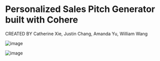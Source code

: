 # Personalized Sales Pitch Generator built with Cohere

CREATED BY Catherine Xie, Justin Chang, Amanda Yu, William Wang

![image](https://user-images.githubusercontent.com/25058545/193357312-f1c08f75-00e5-490f-997e-0af9fab75b2b.png)

![image](https://user-images.githubusercontent.com/25058545/193357297-ae7abc9c-9928-4c5a-b288-13baa56307c0.png)
